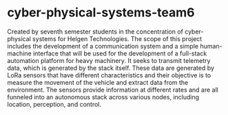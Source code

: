 # cyber-physical-systems-team6
Created by seventh semester students in the concentration of cyber-physical systems for Helgen Technologies. 
The scope of this project includes the development of a communication system and a simple human-machine interface that will be used for the development of a full-stack automation platform for heavy machinery. It seeks to transmit telemetry data, which is generated by the stack itself. These data are generated by LoRa sensors that have different characteristics and their objective is to measure the movement of the vehicle and extract data from the environment. The sensors provide information at different rates and are all funneled into an autonomous stack across various nodes, including location, perception, and control.

